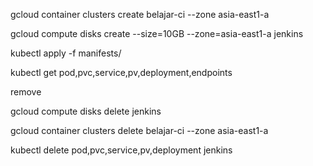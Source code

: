 gcloud container clusters create belajar-ci --zone asia-east1-a

gcloud compute disks create --size=10GB --zone=asia-east1-a jenkins

kubectl apply -f manifests/

kubectl get pod,pvc,service,pv,deployment,endpoints

remove

gcloud compute disks delete jenkins

gcloud container clusters delete belajar-ci --zone asia-east1-a

kubectl delete pod,pvc,service,pv,deployment jenkins